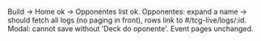 Build → Home ok → Opponentes list ok.
Opponentes: expand a name → should fetch all logs (no paging in front), rows link to #/tcg-live/logs/:id.
Modal: cannot save without 'Deck do oponente'. Event pages unchanged.
